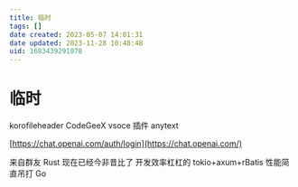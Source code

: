 ```yaml
---
title: 临时
tags: []
date created: 2023-05-07 14:01:31
date updated: 2023-11-28 10:48:48
uid: 1683439291078
---
```


# 临时

korofileheader CodeGeeX vsoce 插件 anytext

[https://chat.openai.com/auth/login](https://chat.openai.com/)

来自群友 Rust 现在已经今非昔比了 开发效率杠杠的 tokio+axum+rBatis 性能简直吊打 Go  

